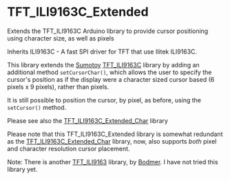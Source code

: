 # TFT_ILI9163C_Extended
Extends the TFT_ILI9163C Arduino library to provide cursor positioning using character size, as well as pixels

Inherits	ILI9163C - A fast SPI driver for TFT that use Ilitek ILI9163C.

This library extends the [Sumotoy](https://github.com/sumotoy) [TFT_ILI9163C](https://github.com/sumotoy/TFT_ILI9163C) library by adding an additional method `setCursorChar()`, which allows the user to specify the cursor's position as if the display were a character sized cursor based (6 pixels x 9 pixels), rather than pixels. 

It is still possible to position the cursor, by pixel, as before, using the `setCursor()` method.

Please see also the [TFT_ILI9163C_Extended_Char](https://github.com/greenonline/TFT_ILI9163C_Extended_Char) library

Please note that this TFT_ILI9163C_Extended library is somewhat redundant as the [TFT_ILI9163C_Extended_Char](https://github.com/greenonline/TFT_ILI9163C_Extended_Char) library, now, also supports *both* pixel and character resolution cursor placement.

Note: There is another [TFT_ILI9163](https://github.com/Bodmer/TFT_ILI9163) library, by [Bodmer](https://github.com/Bodmer). I have not tried this library yet.
